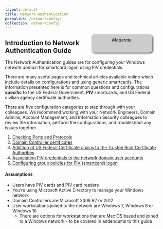 ```yaml
---
layout: default
title: Network Authentication
permalink: /networkconfig/
collection: networkconfig
---
```


<div style="float:right; padding:10px; margin-right:20px; border-radius:10px; width:180px; height:40px; box-shadow:3px 3px 5px 0px; text-align:center; background-color:#CCC; color:#666666">
<div style="color:#000000">
<em>Moderate</em>
</div>
</div>

## Introduction to Network Authentication Guide

The Network Authentication guides are for configuring your Windows _network domain_ for smartcard logon using PIV credentials.

There are many useful pages and technical articles available online which include details on configurations and using generic smartcards.  The information presented here is for common questions and configurations **specific** to the US Federal Government, **PIV** smartcards, and US Federal civilian agency certificate authorities.

There are five configuration categories to step through with your colleagues.  We recommend working with your Network Engineers, Domain Admins, Account Management, and Information Security colleagues to review the information, perform the configurations, and troubleshoot any issues together.

1. [Checking Ports and Protocols](../networkconfig/ports/)
2. [Domain Controller certificates](../networkconfig/domaincontrollers/)
3. [Addition of US Federal Certificate chains to the Trusted Root Certificate Authorities](../networkconfig/trustedroots/)
4. [Associating PIV credentials to the network domain user accounts](../networkconfig/accounts/)
5. [Configuring group policies for PIV (smartcard) logon](../networkconfig/grouppolicies/)

#### Assumptions
*  Users have PIV cards and PIV card readers
*  You're using Microsoft Active Directory to manage your Windows network
*  Domain Controllers are Microsoft 2008 R2 or 2012
*  User workstations joined to the network are Windows 7, Windows 8 or Windows 10
   * There are options for workstations that are Mac OS based and joined to a Windows network - to be covered in addendums to this guide
